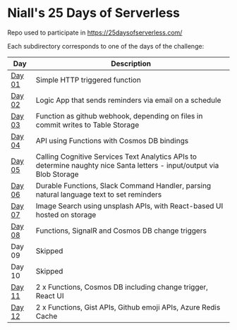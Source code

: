 # Niall's 25 Days of Serverless

Repo used to participate in https://25daysofserverless.com/

Each subdirectory corresponds to one of the days of the challenge:

| Day | Description |
| --- | --- |
| [Day 01](https://github.com/nkelly75/25-days-of-serverless/tree/master/day01) | Simple HTTP triggered function |
| [Day 02](https://github.com/nkelly75/25-days-of-serverless/tree/master/day02) | Logic App that sends reminders via email on a schedule |
| [Day 03](https://github.com/nkelly75/25-days-of-serverless/tree/master/day03) | Function as github webhook, depending on files in commit writes to Table Storage |
| [Day 04](https://github.com/nkelly75/25-days-of-serverless/tree/master/day04) | API using Functions with Cosmos DB bindings |
| [Day 05](https://github.com/nkelly75/25-days-of-serverless/tree/master/day05) | Calling Cognitive Services Text Analytics APIs to determine naughty nice Santa letters - input/output via Blob Storage|
| [Day 06](https://github.com/nkelly75/25-days-of-serverless/tree/master/day06) | Durable Functions, Slack Command Handler, parsing natural language text to set reminders |
| [Day 07](https://github.com/nkelly75/25-days-of-serverless/tree/master/day07) | Image Search using unsplash APIs, with React-based UI hosted on storage |
| [Day 08](https://github.com/nkelly75/25-days-of-serverless/tree/master/day08) | Functions, SignalR and Cosmos DB change triggers |
| Day 09 | Skipped |
| Day 10 | Skipped |
| [Day 11](https://github.com/nkelly75/25-days-of-serverless/tree/master/day11) | 2 x Functions, Cosmos DB including change trigger, React UI |
| [Day 12](https://github.com/nkelly75/25-days-of-serverless/tree/master/day12) | 2 x Functions, Gist APIs, Github emoji APIs, Azure Redis Cache |
